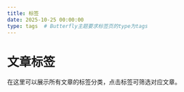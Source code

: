 ```yaml
---
title: 标签
date: 2025-10-25 00:00:00
type: tags  # Butterfly主题要求标签页的type为tags
---
```


# 文章标签
在这里可以展示所有文章的标签分类，点击标签可筛选对应文章。